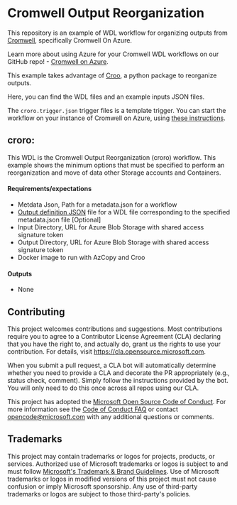 # Cromwell Output Reorganization

This repository is an example of WDL workflow for organizing outputs from [Cromwell](https://github.com/broadinstitute/cromwell/), specifically Cromwell On Azure.<br/>

Learn more about using Azure for your Cromwell WDL workflows on our GitHub repo! - [Cromwell on Azure](https://github.com/microsoft/CromwellOnAzure).<br/>

This example takes advantage of [Croo](https://github.com/ENCODE-DCC/croo), a python package to reorganize outputs.

Here, you can find the WDL files and an example inputs JSON files.

The `croro.trigger.json` trigger files is a template trigger. You can start the workflow on your instance of Cromwell on Azure, using [these instructions](https://github.com/microsoft/CromwellOnAzure/blob/master/docs/managing-your-workflow.md/#Start-your-workflow).



## croro:
This WDL is the Cromwell Output Reorganization (croro) workflow.
This example shows the minimum options that must be specified to perform an reorganization and move of data other Storage accounts and Containers.


#### Requirements/expectations
-  Metdata Json, Path for a metadata.json for a workflow
- [Output definition JSON](https://github.com/ENCODE-DCC/croo/blob/master/docs/OUT_DEF_JSON.md) file for a WDL file corresponding to the specified metadata.json file [Optional]
- Input Directory, URL for Azure Blob Storage with shared access signature token
- Output Directory,  URL for Azure Blob Storage with shared access signature token
- Docker image to run with AzCopy and Croo

#### Outputs
- None

## Contributing

This project welcomes contributions and suggestions.  Most contributions require you to agree to a
Contributor License Agreement (CLA) declaring that you have the right to, and actually do, grant us
the rights to use your contribution. For details, visit https://cla.opensource.microsoft.com.

When you submit a pull request, a CLA bot will automatically determine whether you need to provide
a CLA and decorate the PR appropriately (e.g., status check, comment). Simply follow the instructions
provided by the bot. You will only need to do this once across all repos using our CLA.

This project has adopted the [Microsoft Open Source Code of Conduct](https://opensource.microsoft.com/codeofconduct/).
For more information see the [Code of Conduct FAQ](https://opensource.microsoft.com/codeofconduct/faq/) or
contact [opencode@microsoft.com](mailto:opencode@microsoft.com) with any additional questions or comments.

## Trademarks

This project may contain trademarks or logos for projects, products, or services. Authorized use of Microsoft
trademarks or logos is subject to and must follow
[Microsoft's Trademark & Brand Guidelines](https://www.microsoft.com/en-us/legal/intellectualproperty/trademarks/usage/general).
Use of Microsoft trademarks or logos in modified versions of this project must not cause confusion or imply Microsoft sponsorship.
Any use of third-party trademarks or logos are subject to those third-party's policies.
